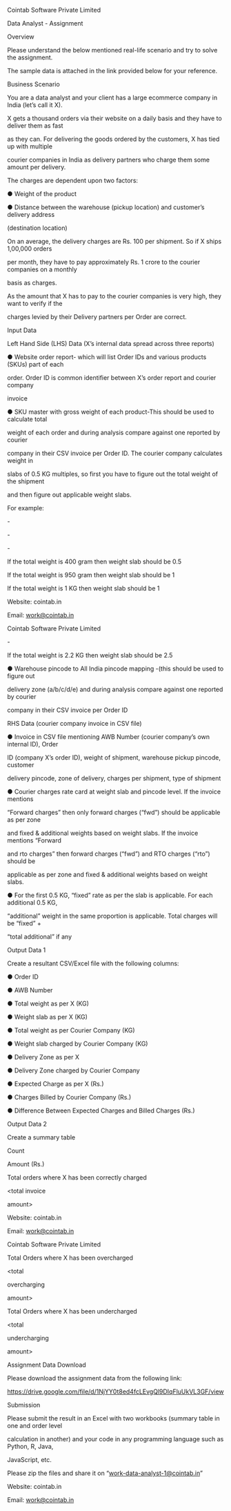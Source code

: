 ﻿

Cointab Software Private Limited

Data Analyst - Assignment

Overview

Please understand the below mentioned real-life scenario and try to solve the assignment.

The sample data is attached in the link provided below for your reference.

Business Scenario

You are a data analyst and your client has a large ecommerce company in India (let’s call it X).

X gets a thousand orders via their website on a daily basis and they have to deliver them as fast

as they can. For delivering the goods ordered by the customers, X has tied up with multiple

courier companies in India as delivery partners who charge them some amount per delivery.

The charges are dependent upon two factors:

● Weight of the product

● Distance between the warehouse (pickup location) and customer’s delivery address

(destination location)

On an average, the delivery charges are Rs. 100 per shipment. So if X ships 1,00,000 orders

per month, they have to pay approximately Rs. 1 crore to the courier companies on a monthly

basis as charges.

As the amount that X has to pay to the courier companies is very high, they want to verify if the

charges levied by their Delivery partners per Order are correct.

Input Data

Left Hand Side (LHS) Data (X’s internal data spread across three reports)

● Website order report- which will list Order IDs and various products (SKUs) part of each

order. Order ID is common identifier between X’s order report and courier company

invoice

● SKU master with gross weight of each product-This should be used to calculate total

weight of each order and during analysis compare against one reported by courier

company in their CSV invoice per Order ID. The courier company calculates weight in

slabs of 0.5 KG multiples, so first you have to figure out the total weight of the shipment

and then figure out applicable weight slabs.

For example:

\-

\-

\-

If the total weight is 400 gram then weight slab should be 0.5

If the total weight is 950 gram then weight slab should be 1

If the total weight is 1 KG then weight slab should be 1

Website: cointab.in

Email: work@cointab.in





Cointab Software Private Limited

\-

If the total weight is 2.2 KG then weight slab should be 2.5

● Warehouse pincode to All India pincode mapping -(this should be used to figure out

delivery zone (a/b/c/d/e) and during analysis compare against one reported by courier

company in their CSV invoice per Order ID

RHS Data (courier company invoice in CSV file)

● Invoice in CSV file mentioning AWB Number (courier company’s own internal ID), Order

ID (company X’s order ID), weight of shipment, warehouse pickup pincode, customer

delivery pincode, zone of delivery, charges per shipment, type of shipment

● Courier charges rate card at weight slab and pincode level. If the invoice mentions

“Forward charges” then only forward charges (“fwd”) should be applicable as per zone

and fixed & additional weights based on weight slabs. If the invoice mentions “Forward

and rto charges” then forward charges (“fwd”) and RTO charges (“rto”) should be

applicable as per zone and fixed & additional weights based on weight slabs.

● For the first 0.5 KG, “fixed” rate as per the slab is applicable. For each additional 0.5 KG,

“additional” weight in the same proportion is applicable. Total charges will be “fixed” +

“total additional” if any

Output Data 1

Create a resultant CSV/Excel file with the following columns:

● Order ID

● AWB Number

● Total weight as per X (KG)

● Weight slab as per X (KG)

● Total weight as per Courier Company (KG)

● Weight slab charged by Courier Company (KG)

● Delivery Zone as per X

● Delivery Zone charged by Courier Company

● Expected Charge as per X (Rs.)

● Charges Billed by Courier Company (Rs.)

● Difference Between Expected Charges and Billed Charges (Rs.)

Output Data 2

Create a summary table

Count

Amount (Rs.)

Total orders where X has been correctly charged

<count>

<total invoice

amount>

Website: cointab.in

Email: work@cointab.in





Cointab Software Private Limited

Total Orders where X has been overcharged

<count>

<total

overcharging

amount>

Total Orders where X has been undercharged

<count>

<total

undercharging

amount>

Assignment Data Download

Please download the assignment data from the following link:

<https://drive.google.com/file/d/1NjYY0t8ed4fcLEvgQl9DIqFluUkVL3GF/view>

Submission

Please submit the result in an Excel with two workbooks (summary table in one and order level

calculation in another) and your code in any programming language such as Python, R, Java,

JavaScript, etc.

Please zip the files and share it on “work-data-analyst-1@cointab.in”

Website: cointab.in

Email: work@cointab.in

